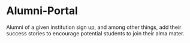 # Alumni-Portal
Alumni of a given institution sign up, and among other things, add their success stories to encourage potential students to join their alma mater.
